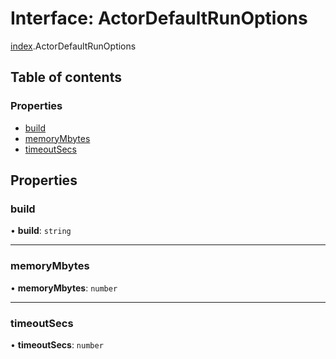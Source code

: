 # Interface: ActorDefaultRunOptions

[index](../modules/index.md).ActorDefaultRunOptions

## Table of contents

### Properties

- [build](index.ActorDefaultRunOptions.md#build)
- [memoryMbytes](index.ActorDefaultRunOptions.md#memorymbytes)
- [timeoutSecs](index.ActorDefaultRunOptions.md#timeoutsecs)

## Properties

### <a id="build" name="build"></a> build

• **build**: `string`

___

### <a id="memorymbytes" name="memorymbytes"></a> memoryMbytes

• **memoryMbytes**: `number`

___

### <a id="timeoutsecs" name="timeoutsecs"></a> timeoutSecs

• **timeoutSecs**: `number`
